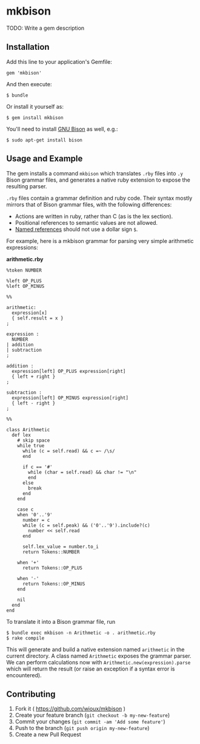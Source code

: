 # mkbison

TODO: Write a gem description

## Installation

Add this line to your application's Gemfile:

    gem 'mkbison'

And then execute:

    $ bundle

Or install it yourself as:

    $ gem install mkbison

You'll need to install [GNU Bison](https://www.gnu.org/software/bison/) as well, e.g.:

    $ sudo apt-get install bison

## Usage and Example

The gem installs a command `mkbison` which translates `.rby` files into `.y` Bison grammar files, and generates a native ruby extension to expose the resulting parser.

`.rby` files contain a grammar definition and ruby code. Their syntax mostly mirrors that of Bison grammar files, with the following differences:

   * Actions are written in ruby, rather than C (as is the lex section).
   * Positional references to semantic values are not allowed.
   * [Named references](http://www.gnu.org/software/bison/manual/html_node/Named-References.html) should not use a dollar sign `$`.

For example, here is a mkbison grammar for parsing very simple arithmetic expressions:

**arithmetic.rby**
```
%token NUMBER

%left OP_PLUS
%left OP_MINUS

%%

arithmetic:
  expression[x]
  { self.result = x }
;

expression :
  NUMBER
| addition
| subtraction
;

addition :
  expression[left] OP_PLUS expression[right]
  { left + right }
;

subtraction :
  expression[left] OP_MINUS expression[right]
  { left - right }
;

%%

class Arithmetic
  def lex
    # skip space
    while true
      while (c = self.read) && c =~ /\s/
      end

      if c == '#'
        while (char = self.read) && char != "\n"
        end
      else
        break
      end
    end

    case c
    when '0'..'9'
      number = c
      while (c = self.peak) && ('0'..'9').include?(c)
        number << self.read
      end

      self.lex_value = number.to_i
      return Tokens::NUMBER

    when '+'
      return Tokens::OP_PLUS

    when '-'
      return Tokens::OP_MINUS
    end

    nil
  end
end
```

To translate it into a Bison grammar file, run

    $ bundle exec mkbison -n Arithmetic -o . arithmetic.rby
    $ rake compile

This will generate and build a native extension named `arithmetic` in the current directory. A class named `Arithmetic` exposes the grammar parser. We can perform calculations now with `Arithmetic.new(expression).parse` which will return the result (or raise an exception if a syntax error is encountered).

## Contributing

1. Fork it ( https://github.com/wioux/mkbison )
2. Create your feature branch (`git checkout -b my-new-feature`)
3. Commit your changes (`git commit -am 'Add some feature'`)
4. Push to the branch (`git push origin my-new-feature`)
5. Create a new Pull Request
